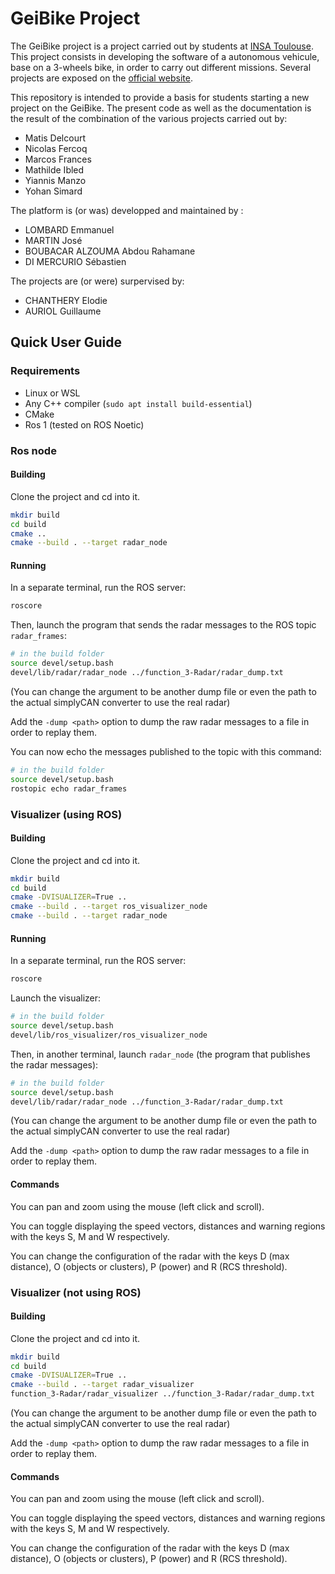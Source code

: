 # GeiBike Project

The GeiBike project is a project carried out by students at [INSA Toulouse](http://www.insa-toulouse.fr/fr/index.html). This project consists in developing the software of a autonomous vehicule, base on a 3-wheels bike, in order to carry out different missions. Several projects are exposed on the [official website](https://sites.google.com/site/projetsecinsa/).

This repository is intended to provide a basis for students starting a new project on the GeiBike. The present code as well as the documentation is the result of the combination of the various projects carried out by:

* Matis Delcourt
* Nicolas Fercoq
* Marcos Frances
* Mathilde Ibled
* Yiannis Manzo
* Yohan Simard

The platform is (or was) developped and maintained by :

* LOMBARD Emmanuel
* MARTIN José
* BOUBACAR ALZOUMA Abdou Rahamane
* DI MERCURIO Sébastien

The projects are (or were) surpervised by:

* CHANTHERY Elodie
* AURIOL Guillaume

## Quick User Guide

### Requirements

- Linux or WSL
- Any C++ compiler (`sudo apt install build-essential`)
- CMake
- Ros 1 (tested on ROS Noetic)

### Ros node

#### Building

Clone the project and cd into it.

```bash
mkdir build
cd build
cmake ..
cmake --build . --target radar_node
```

#### Running

In a separate terminal, run the ROS server:

```bash
roscore
```

Then, launch the program that sends the radar messages to the ROS topic `radar_frames`:

```bash
# in the build folder
source devel/setup.bash
devel/lib/radar/radar_node ../function_3-Radar/radar_dump.txt
```

(You can change the argument to be another dump file or even the path to the actual simplyCAN converter to use the real radar)

Add the `-dump <path>` option to dump the raw radar messages to a file in order to replay them.

You can now echo the messages published to the topic with this command:

```bash
# in the build folder
source devel/setup.bash
rostopic echo radar_frames
```

### Visualizer (using ROS)

#### Building

Clone the project and cd into it.

```bash
mkdir build
cd build
cmake -DVISUALIZER=True ..
cmake --build . --target ros_visualizer_node
cmake --build . --target radar_node
```

#### Running

In a separate terminal, run the ROS server:

```bash
roscore
```

Launch the visualizer:

```bash
# in the build folder
source devel/setup.bash
devel/lib/ros_visualizer/ros_visualizer_node
```

Then, in another terminal, launch `radar_node` (the program that publishes the radar messages):

```bash
# in the build folder
source devel/setup.bash
devel/lib/radar/radar_node ../function_3-Radar/radar_dump.txt
```

(You can change the argument to be another dump file or even the path to the actual simplyCAN converter to use the real radar)

Add the `-dump <path>` option to dump the raw radar messages to a file in order to replay them.

#### Commands

You can pan and zoom using the mouse (left click and scroll).

You can toggle displaying the speed vectors, distances and warning regions with the keys S, M and W respectively.

You can change the configuration of the radar with the keys D (max distance), O (objects or clusters), P (power) and R (RCS
threshold).

### Visualizer (not using ROS)

#### Building

Clone the project and cd into it.

```bash
mkdir build
cd build
cmake -DVISUALIZER=True ..
cmake --build . --target radar_visualizer
function_3-Radar/radar_visualizer ../function_3-Radar/radar_dump.txt
```

(You can change the argument to be another dump file or even the path to the actual simplyCAN converter to use the real radar)

Add the `-dump <path>` option to dump the raw radar messages to a file in order to replay them.

#### Commands

You can pan and zoom using the mouse (left click and scroll).

You can toggle displaying the speed vectors, distances and warning regions with the keys S, M and W respectively.

You can change the configuration of the radar with the keys D (max distance), O (objects or clusters), P (power) and R (RCS
threshold).
